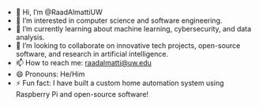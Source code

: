 - 👋 Hi, I’m @RaadAlmattiUW
- 👀 I’m interested in computer science and software engineering.
- 🌱 I’m currently learning about machine learning, cybersecurity, and data analysis.
- 💞️ I’m looking to collaborate on innovative tech projects, open-source software, and research in artificial intelligence.
- 📫 How to reach me: raadalmatti@uw.edu
- 😄 Pronouns: He/Him
- ⚡ Fun fact: I have built a custom home automation system using Raspberry Pi and open-source software!
